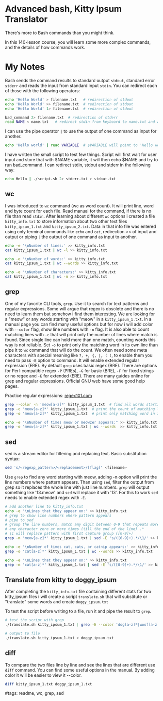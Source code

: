 # Advanced bash, Kitty Ipsum Translator

There's more to Bash commands than you might think.

In this 140-lesson course, you will learn some more complex commands, and the details of how commands work.

# My Notes

Bash sends the command results to standard output `stdout`, standard error `stderr` and reads the input from standard input `stdin`.
You can redirect each of those with the following operators:

```sh
echo 'Hello World' > filename.txt   # redirection of stdout
echo 'Hello World' >> filename.txt  # redirection of stdout
echo 'Hello World' 1> filename.txt  # redirection of stdout

bad_command 2> filename.txt  # redirection of stderr
read NAME < name.txt   # redirect stdin from keyboard to name.txt and assign it to NAME variable
```

I can use the pipe operator `|` to use the output of one command as input for another.

```sh
echo 'Hello world' | read VARIABLE  # $VARIABLE will point to 'Hello world'
```

I have written the small script to test few things. Script will first wait for user input and store that with $NAME variable, it will then echo $NAME and try to run bad_command. I can redirect stdin, stdout and stderr in the following way:

```sh
echo Hello | ./script.sh 2> stderr.txt > stdout.txt
```

## wc

I was introduced to `wc` command (wc as word count). It will print line, word and byte count for each file. Read manual for the command, if there is no file than read `stdin`. After learning about different `wc` options i created a file `kitty_info.txt` to store information about two other text files `kitty_ipsum_1.txt` and `kitty_ipsum_2.txt`. Data in that info file was entered using only terminal commands like `echo` and `cat`, redirection `<` `>` of input and output or piping `|` the output of one command as input to another.

```sh
echo -e '\nNumber of lines:' >> kitty_info.txt
cat kitty_ipsum_1.txt | wc -l >> kitty_info.txt

echo -e '\nNumber of words:' >> kitty_info.txt
cat kitty_ipsum_1.txt | wc --words >> kitty_info.txt

echo -e '\nNumber of characters:' >> kitty_info.txt
cat kitty_ipsum_1.txt | wc -m >> kitty_info.txt
```

## grep

One of my favorite CLI tools, `grep`. Use it to search for text patterns and regular expressions. Some will argue that regex is obsolete and there is no need to learn them but somehow i find them interesting. We are looking for a "meow" or any words starting with "meow" in a `kitty_ipsum_1.txt`. In a manual page you can find many useful options but for now i will add color with `--color` flag, show line numbers with `-n` flag. It is also able to count matching lines with `-c` that will print only the number of lines where match is found. Since single line can hold more than one match, counting words this way is not reliable. Set `-o` to print only the matching word in its own line than pipe it to `wc` command that will do the count. We often need some meta characters with special meaning like `?, +, {, |, ( )`, to enable them you need to pass `-E` option to command. It will enable extended regular expression (ERE). By default `grep` uses basic regex (BRE). There are options for Perl-compatible regex `-P` (PREs), `-G` for basic (BRE), `-F` for fixed strings or no regex and `-E` for extended (ERE). There are many guides online for grep and regular expressions. Official GNU web have some good help pages.

Practice regular expressions: [regex101.com](https://regex101.com/)

```sh
grep --color -n 'meow[a-z]*' kitty_ipsum_1.txt  # find all words starting with 'meow', enable color and line numbers
grep -c 'meow[a-z]*' kitty_ipsum_1.txt  # print the count of matching lines
grep -o 'meow[a-z]*' kitty_ipsum_1.txt  # print only matching word in its own line

echo -e "\nNumber of times meow or meowzer appears:" >> kitty_info.txt 
grep -o 'meow[a-z]*' kitty_ipsum_1.txt | wc --words  >> kitty_info.txt # count the matching pattern
```

## sed

sed is a stream editor for filtering and replacing text. Basic substitution syntax: 

```sh
sed 's/<regexp_pattern>/<replacement>/[flag]' <filename>
```

Use `grep` to find any word starting with meow, adding -n option will print the line numbers where pattern appears. Than using `sed`, filter the output from grep so it replaces the whole line with just line numbers. `grep` will output something like '13.meow' and `sed` will replace it with '13'. For this to work `sed` needs to enable extended regex with `-E`.

```sh
# add another line to kitty_info.txt
echo -e '\nLines that they appear on:' >> kitty_info.txt
# grep to show line numbers where pattern appears
# pipe to sed
# group the line numbers, match any digit between 0-9 that repeats more than once. ([0-9]+)
# any character zero or more times (till the end of the line) .*
# \1 will replace pattern with first capture group ([0-9]+)
grep -n 'meow[a-z]*' kitty_ipsum_1.txt | sed -E 's/([0-9]+).*/\1/' >> kitty_info.txt

echo -e '\nNumber of times cat, cats, or catnip appears:' >> kitty_info.txt
grep -o 'cat[a-z]*' kitty_ipsum_1.txt | wc --words >> kitty_info.txt

echo -e '\nLines that they appear on:' >> kitty_info.txt
grep -n 'cat[a-z]*' kitty_ipsum_1.txt | sed -E 's/([0-9]+).*/\1/' >> kitty_info.txt
```

## Translate from kitty to doggy_ipsum

After completing the `kitty_info.txt` file containing different stats for two kitty_ipsum files i will create a script `translate.sh` that will substitute or "translate" some words and create `doggy_ipsum.txt`

To test the script before writing to a file, run it and pipe the result to `grep`.

```sh
# test the script with grep
./translate.sh kitty_ipsum_1.txt | grep -E --color 'dog[a-z]*|woof[a-z]*'

# output to file
./translate.sh kitty_ipsum_1.txt > doggy_ipsum.txt
```

## diff

To compare the two files line by line and see the lines that are different use `diff` command. You can find some useful options in the manual. By adding color it will be easier to view it --color.

```sh
diff kitty_ipsum_1.txt doggy_ipsum_1.txt
```


#tags: readme, wc, grep, sed
